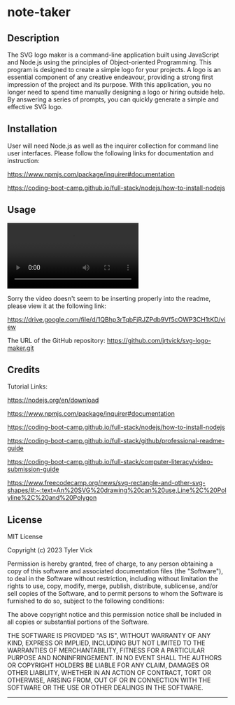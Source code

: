 # note-taker


## Description

The SVG logo maker is a command-line application built using JavaScript and Node.js using the principles of Object-oriented Programming. This program is designed to create a simple logo for your projects. A logo is an essential component of any creative endeavour, providing a strong first impression of the project and its purpose. With this application, you no longer need to spend time manually designing a logo or hiring outside help. By answering a series of prompts, you can quickly generate a simple and effective SVG logo.


## Installation

User will need Node.js as well as the inquirer collection for command line user interfaces. Please follow the following links for documentation and instruction:

https://www.npmjs.com/package/inquirer#documentation

https://coding-boot-camp.github.io/full-stack/nodejs/how-to-install-nodejs


## Usage

![Tyler Vick's SVG Logo Maker demonstration video](./assets/videos/SVG-logo-maker-jrtvick.webm)

Sorry the video doesn't seem to be inserting properly into the readme, please view it at the following link:

https://drive.google.com/file/d/1QBhp3rTqbFjRJZPdb9Vf5cOWP3CH1tKD/view


The URL of the GitHub repository: https://github.com/jrtvick/svg-logo-maker.git


## Credits

Tutorial Links:

https://nodejs.org/en/download

https://www.npmjs.com/package/inquirer#documentation

https://coding-boot-camp.github.io/full-stack/nodejs/how-to-install-nodejs

https://coding-boot-camp.github.io/full-stack/github/professional-readme-guide

https://coding-boot-camp.github.io/full-stack/computer-literacy/video-submission-guide

https://www.freecodecamp.org/news/svg-rectangle-and-other-svg-shapes/#:~:text=An%20SVG%20drawing%20can%20use,Line%2C%20Polyline%2C%20and%20Polygon



## License

MIT License

Copyright (c) 2023 Tyler Vick

Permission is hereby granted, free of charge, to any person obtaining a copy
of this software and associated documentation files (the "Software"), to deal
in the Software without restriction, including without limitation the rights
to use, copy, modify, merge, publish, distribute, sublicense, and/or sell
copies of the Software, and to permit persons to whom the Software is
furnished to do so, subject to the following conditions:

The above copyright notice and this permission notice shall be included in all
copies or substantial portions of the Software.

THE SOFTWARE IS PROVIDED "AS IS", WITHOUT WARRANTY OF ANY KIND, EXPRESS OR
IMPLIED, INCLUDING BUT NOT LIMITED TO THE WARRANTIES OF MERCHANTABILITY,
FITNESS FOR A PARTICULAR PURPOSE AND NONINFRINGEMENT. IN NO EVENT SHALL THE
AUTHORS OR COPYRIGHT HOLDERS BE LIABLE FOR ANY CLAIM, DAMAGES OR OTHER
LIABILITY, WHETHER IN AN ACTION OF CONTRACT, TORT OR OTHERWISE, ARISING FROM,
OUT OF OR IN CONNECTION WITH THE SOFTWARE OR THE USE OR OTHER DEALINGS IN THE
SOFTWARE.

---